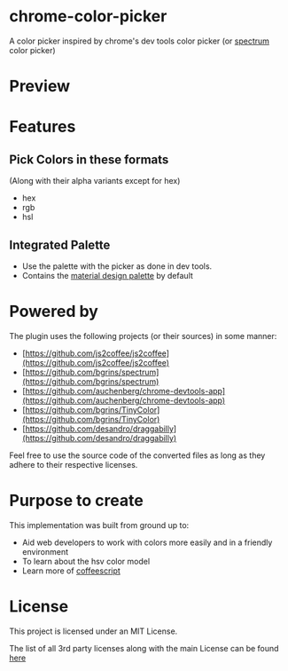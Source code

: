 # chrome-color-picker

A color picker inspired by chrome's dev tools color picker (or [spectrum](https://github.com/bgrins/spectrum) color picker)

# Preview


# Features

## Pick Colors in these formats
(Along with their alpha variants except for hex)

- hex
- rgb
- hsl

## Integrated Palette

- Use the palette with the picker as done in dev tools.
- Contains the [material design palette](https://www.google.com/design/spec/style/color.html) by default

# Powered by
The plugin uses the following projects (or their sources) in some manner:
- [https://github.com/js2coffee/js2coffee](https://github.com/js2coffee/js2coffee)
- [https://github.com/bgrins/spectrum](https://github.com/bgrins/spectrum)
- [https://github.com/auchenberg/chrome-devtools-app](https://github.com/auchenberg/chrome-devtools-app)
- [https://github.com/bgrins/TinyColor](https://github.com/bgrins/TinyColor)
- [https://github.com/desandro/draggabilly](https://github.com/desandro/draggabilly)

Feel free to use the source code of the converted files as long as they adhere to their respective licenses.

# Purpose to create
This implementation was built from ground up to:
- Aid web developers to work with colors more easily and in a friendly environment
- To learn about the hsv color model
- Learn more of [coffeescript](http://coffeescript.org/#destructuring)

# License

This project is licensed under an MIT License.

The list of all 3rd party licenses along with the main License can be found [here](https://github.com/puranjayjain/chrome-color-picker/blob/master/LICENSE.md)
